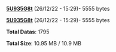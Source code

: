 [**5U935G8t**](/data/5U935G8t.txt) (26/12/22 - 15:29)- 5555 bytes

[**5U935G8t**](/data/5U935G8t.txt) (26/12/22 - 15:29)- 5555 bytes

**Total Datas**: 1795

**Total Size**: 10.95 MB / 10.9 MB